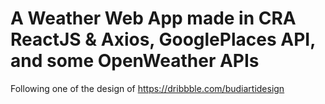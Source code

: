 # A Weather Web App made in CRA ReactJS & Axios, GooglePlaces API, and some OpenWeather APIs

Following one of the design of https://dribbble.com/budiartidesign
